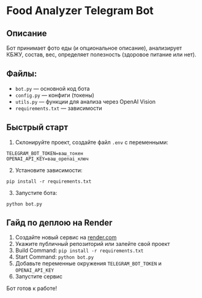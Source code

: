 # Food Analyzer Telegram Bot

## Описание
Бот принимает фото еды (и опциональное описание), анализирует КБЖУ, состав, вес, определяет полезность (здоровое питание или нет).

## Файлы:
- `bot.py` — основной код бота
- `config.py` — конфиги (токены)
- `utils.py` — функции для анализа через OpenAI Vision
- `requirements.txt` — зависимости

## Быстрый старт

1. Склонируйте проект, создайте файл `.env` с переменными:
```
TELEGRAM_BOT_TOKEN=ваш_токен
OPENAI_API_KEY=ваш_openai_ключ
```

2. Установите зависимости:
```
pip install -r requirements.txt
```

3. Запустите бота:
```
python bot.py
```

## Гайд по деплою на Render

1. Создайте новый сервис на [render.com](https://dashboard.render.com/)
2. Укажите публичный репозиторий или залейте свой проект
3. Build Command: `pip install -r requirements.txt`
4. Start Command: `python bot.py`
5. Добавьте переменные окружения `TELEGRAM_BOT_TOKEN` и `OPENAI_API_KEY`
6. Запустите сервис

Бот готов к работе!
